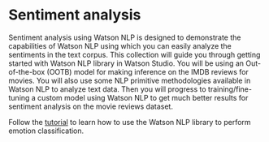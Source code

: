 # Sentiment analysis

Sentiment analysis using Watson NLP is designed to demonstrate the capabilities of Watson NLP using which you can easily analyze the sentiments in the text corpus. This collection will guide you through getting started with Watson NLP library in Watson Studio. You will be using an Out-of-the-box (OOTB) model for making inference on the IMDB reviews for movies. You will also use some NLP primitive methodologies available in Watson NLP to analyze text data. Then you will progress to training/fine-tuning a custom model using Watson NLP to get much better results for sentiment analysis on the movie reviews dataset.

Follow the [tutorial](https://developer.ibm.com/tutorials/use-the-watson-core-nlp-library-to-perform-sentiment-analysis/) to learn how to use the Watson NLP library to perform emotion classification.
